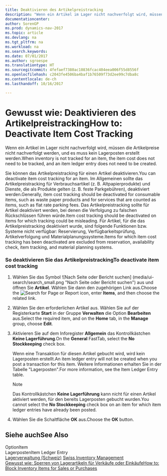 ```yaml
---
title: Deaktivieren des Artikelpreistracking
description: "Wenn ein Artikel im Lager nicht nachverfolgt wird, müssen die Artikelpreise nicht nachverfolgt werden, und es muss kein Lagerposten erstellt werden."
documentationcenter: 
author: SorenGP
ms.prod: dynamics-nav-2017
ms.topic: article
ms.devlang: na
ms.tgt_pltfrm: na
ms.workload: na
ms.search.keywords: 
ms.date: 07/01/2017
ms.author: sgroespe
ms.translationtype: HT
ms.sourcegitcommit: 4fefaef7380ac10836fcac404eea006f55d8556f
ms.openlocfilehash: c2043fe4506ba4baf1b76509f73d2ee99c7dba8c
ms.contentlocale: de-ch
ms.lasthandoff: 10/16/2017

---
```

# <a name="how-to-deactivate-item-cost-tracking"></a><span data-ttu-id="59779-103">Gewusst wie: Deaktivieren des Artikelpreistracking</span><span class="sxs-lookup"><span data-stu-id="59779-103">How to: Deactivate Item Cost Tracking</span></span>
<span data-ttu-id="59779-104">Wenn ein Artikel im Lager nicht nachverfolgt wird, müssen die Artikelpreise nicht nachverfolgt werden, und es muss kein Lagerposten erstellt werden.</span><span class="sxs-lookup"><span data-stu-id="59779-104">When inventory is not tracked for an item, the item cost does not need to be tracked, and an item ledger entry does not need to be created.</span></span>  
  
 <span data-ttu-id="59779-105">Sie können das Artikelpreistracking für einen Artikel deaktivieren.</span><span class="sxs-lookup"><span data-stu-id="59779-105">You can deactivate item cost tracking for an item.</span></span> <span data-ttu-id="59779-106">Im Allgemeinen sollte das Artikelpreistracking für Verbrauchsartikel (z. B. Altpapierprodukte) und Dienste, die als Produkte gelten (z. B. feste Parkgebühren), deaktiviert werden.</span><span class="sxs-lookup"><span data-stu-id="59779-106">Generally, item cost tracking should be deactivated for consumable items, such as waste paper products and for services that are counted as items, such as flat rate parking fees.</span></span> <span data-ttu-id="59779-107">Das Artikelpreistracking sollte für Artikel deaktiviert werden, bei denen die Verfolgung zu falschen Rückschlüssen führen würde.</span><span class="sxs-lookup"><span data-stu-id="59779-107">Item cost tracking should be deactivated on items for which tracking could be misleading.</span></span> <span data-ttu-id="59779-108">Für Artikel, für die das Artikelpreistracking deaktiviert wurde, sind folgende Funktionen bzw. Systeme nicht verfügbar: Reservierung, Verfügbarkeitsprüfung, Artikelverfolgung und Materialplanungssysteme.</span><span class="sxs-lookup"><span data-stu-id="59779-108">Items for which item cost tracking has been deactivated are excluded from reservation, availability check, item tracking, and material planning systems.</span></span>  
  
### <a name="to-deactivate-item-cost-tracking"></a><span data-ttu-id="59779-109">So deaktivieren Sie das Artikelpreistracking</span><span class="sxs-lookup"><span data-stu-id="59779-109">To deactivate item cost tracking</span></span>  
  
1.  <span data-ttu-id="59779-110">Wählen Sie das Symbol ![Nach Seite oder Bericht suchen] (media/ui-search/search_small.png "Nach Seite oder Bericht suchen") aus und öffnen Sie **Artikel**. Wählen Sie dann den zugehörigen Link aus.</span><span class="sxs-lookup"><span data-stu-id="59779-110">Choose the ![Search for Page or Report](media/ui-search/search_small.png "Search for Page or Report icon") icon, enter **Items**, and then choose the related link.</span></span>  
  
2.  <span data-ttu-id="59779-111">Wählen Sie den erforderlichen Artikel aus. Wählen Sie auf der Registerkarte **Start** in der Gruppe **Verwalten** die Option **Bearbeiten** aus.</span><span class="sxs-lookup"><span data-stu-id="59779-111">Select the required item, and on the **Home** tab, in the **Manage** group, choose **Edit**.</span></span>  
  
3.  <span data-ttu-id="59779-112">Aktivieren Sie auf dem Inforegister **Allgemein** das Kontrollkästchen **Keine Lagerführung**.</span><span class="sxs-lookup"><span data-stu-id="59779-112">On the **General** FastTab, select the **No Stockkeeping** check box.</span></span>  
  
     <span data-ttu-id="59779-113">Wenn eine Transaktion für diesen Artikel gebucht wird, wird kein Lagerposten erstellt.</span><span class="sxs-lookup"><span data-stu-id="59779-113">An item ledger entry will not be created when you post a transaction for this item.</span></span> <span data-ttu-id="59779-114">Weitere Informationen erhalten Sie in der Tabelle "Lagerposten".</span><span class="sxs-lookup"><span data-stu-id="59779-114">For more information, see the Item Ledger Entry table.</span></span>  
  
    > [!NOTE]  
    >  <span data-ttu-id="59779-115">Das Kontrollkästchen **Keine Lagerführung** kann nicht für einen Artikel aktiviert werden, für den bereits Lagerposten gebucht wurden.</span><span class="sxs-lookup"><span data-stu-id="59779-115">You cannot select the **No Stockkeeping** check box on an item for which item ledger entries have already been posted.</span></span>  
  
4.  <span data-ttu-id="59779-116">Wählen Sie die Schaltfläche **OK** aus.</span><span class="sxs-lookup"><span data-stu-id="59779-116">Choose the **OK** button.</span></span>  
  
## <a name="see-also"></a><span data-ttu-id="59779-117">Siehe auch</span><span class="sxs-lookup"><span data-stu-id="59779-117">See Also</span></span>  
 <span data-ttu-id="59779-118">Option</span><span class="sxs-lookup"><span data-stu-id="59779-118">Item</span></span>   
 <span data-ttu-id="59779-119">Lagerposten</span><span class="sxs-lookup"><span data-stu-id="59779-119">Item Ledger Entry</span></span>   
 <span data-ttu-id="59779-120">[Lagerverwaltung (Schweiz)](swiss-inventory-management.md) </span><span class="sxs-lookup"><span data-stu-id="59779-120">[Swiss Inventory Management](swiss-inventory-management.md) </span></span>  
 [<span data-ttu-id="59779-121">Gewusst wie: Sperren von Lagerartikeln für Verkäufe oder Einkäufe</span><span class="sxs-lookup"><span data-stu-id="59779-121">How to: Block Inventory Items for Sales or Purchases</span></span>](how-to-block-inventory-items-for-sales-or-purchases.md)
